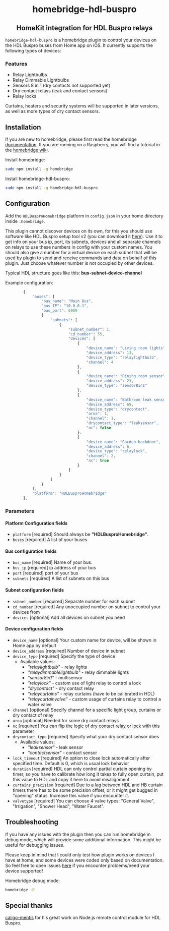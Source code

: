 <span align="center">

# homebridge-hdl-buspro
## HomeKit integration for HDL Buspro relays

</span>

`homebridge-hdl-buspro` is a homebridge plugin to control your devices on the HDL Buspro buses from Home app on iOS. It currently supports the following types of devices:

### Features
* Relay Lightbulbs
* Relay Dimmable Lightbulbs
* Sensors 8 in 1 (dry contacts not supported yet)
* Dry contact relays (leak and contact sensors)
* Relay locks

Curtains, heaters and security systems will be supported in later versions, as well as more types of dry contact sensors.

## Installation

If you are new to homebridge, please first read the homebridge [documentation](https://www.npmjs.com/package/homebridge).
If you are running on a Raspberry, you will find a tutorial in the [homebridge wiki](https://github.com/homebridge/homebridge/wiki/Install-Homebridge-on-Raspbian).

Install homebridge:
```sh
sudo npm install -g homebridge
```

Install homebridge-hdl-buspro:
```sh
sudo npm install -g homebridge-hdl-buspro
```

## Configuration

Add the `HDLBusproHomebridge` platform in `config.json` in your home directory inside `.homebridge`.

This plugin cannot discover devices on its own, for this you should use software like HDL Buspro setup tool v2 (you can download it [here](https://drive.google.com/file/d/1RGmIUSlMDCgXJxu58fNRzN3IgQXzq8gI/view?usp=sharing)). Use it to get info on your bus ip, port, its subnets, devices and all separate channels on relays to use these numbers in config with your custom names. You should also give a number for a virtual device on each subnet that will be used by plugin to send and receive commands and data on behalf of this plugin. Just choose whatever number is not occupied by other devices.

Typical HDL structure goes like this: **bus-subnet-device-channel**

Example configuration:

```js
        {
            "buses": [
                "bus_name": "Main Bus",
                "bus_IP": "10.0.0.1",
                "bus_port": 6000
                {
                    "subnets": [
                        {
                            "subnet_number": 1,
                            "cd_number": 55,
                            "devices": [
                                {
                                    "device_name": "Living room lights",
                                    "device_address": 13,
                                    "device_type": "relaylightbulb",
                                    "channel": 4
                                },
                                {
                                    "device_name": "Dining room sensor",
                                    "device_address": 21,
                                    "device_type": "sensor8in1"
                                },
                                {
                                    "device_name": "Bathroom leak sensor",
                                    "device_address": 69,
                                    "device_type": "drycontact",
                                    "area": 1,
                                    "channel": 1,
                                    "drycontact_type": "leaksensor",
                                    "nc": false
                                },
                                {
                                    "device_name": "Garden backdoor",
                                    "device_address": 6,
                                    "device_type": "relaylock",
                                    "channel": 2,
                                    "nc": true
                                }
                            ]
                        }
                    ]
                }
            ],
            "platform": "HDLBusproHomebridge"
        },
```

### Parameters
#### Platform Configuration fields
- `platform` [required]
Should always be **"HDLBusproHomebridge"**.
- `buses` [required]
A list of your buses
#### Bus configuration fields
- `bus_name` [required]
Name of your bus.
- `bus_ip` [required]
ip address of your bus
- `port` [required]
port of your bus
- `subnets` [required]
A list of subnets on this bus
#### Subnet configuration fields
- `subnet_number` [required]
Separate number for each subnet
- `cd_number` [required]
Any unoccupied number on subnet to control your devices from
- `devices` [optional]
Add all devices on subnet you need
#### Device configuration fields
- `device_name` [optional]
Your custom name for device, will be shown in Home app by default
- `device_address` [required]
Number of device in subnet
- `device_type` [required]
Specify the type of device
  - Available values:
    - *"relaylightbulb"* - relay lights
    - *"relaydimmablelightbulb"* - relay dimmable lights
    - *"sensor8in1"* - multisensor
    - *"relaylock"* - custom use of light relay to control a lock
    - *"drycontact"* - dry contact relay
    - *"relaycurtains"* - relay curtains (have to be calibrated in HDL)
    - *"relaycurtainvalve"* - custom usage of curtains relay to control a water valve
- `channel` [optional]
Specify channel for a specific light group, curtains or dry contact of relay
- `area` [optional]
Needed for some dry contact relays
- `nc` [required]
You can flip the logic of dry contact relay or lock with this parameter
- `drycontact_type` [required]
Specify what your dry contact sensor does
  - Available values:
    - *"leaksensor"* - leak sensor
    - *"contactsensor"* - contact sensor
- `lock_timeout` [required]
An option to close lock automatically after specified time. Default is 0, which is usual lock behavior
- `duration` [required]
HDL can only control partial curtain opening by timer, so you have to calibrate how long it takes to fully open curtain, put this value to HDL and copy it here to avoid misalignment
- `curtains_precision` [required]
Due to a lag between HDL and HB curtain timers there has to be some precision offset, or it might get bugged in "opening" status. Increase this value if you encounter it.
- `valvetype` [required]
You can choose 4 valve types: "General Valve", "Irrigation", "Shower Head", "Water Faucet".



## Troubleshooting
If you have any issues with the plugin then you can run homebridge in debug mode, which will provide some additional information. This might be useful for debugging issues.

Please keep in mind that I could only test how plugin works on devices I have at home, and some devices were coded only based on documentation. So feel free to open issues [here](https://github.com//markbegma/homebridge-hdl-buspro/issues) if you encounter problems/need your device supported!

Homebridge debug mode:
```sh
homebridge -D
```


## Special thanks
[caligo-mentis](https://github.com/caligo-mentis/smart-bus) for his great work on Node.js remote control module for HDL Buspro.
